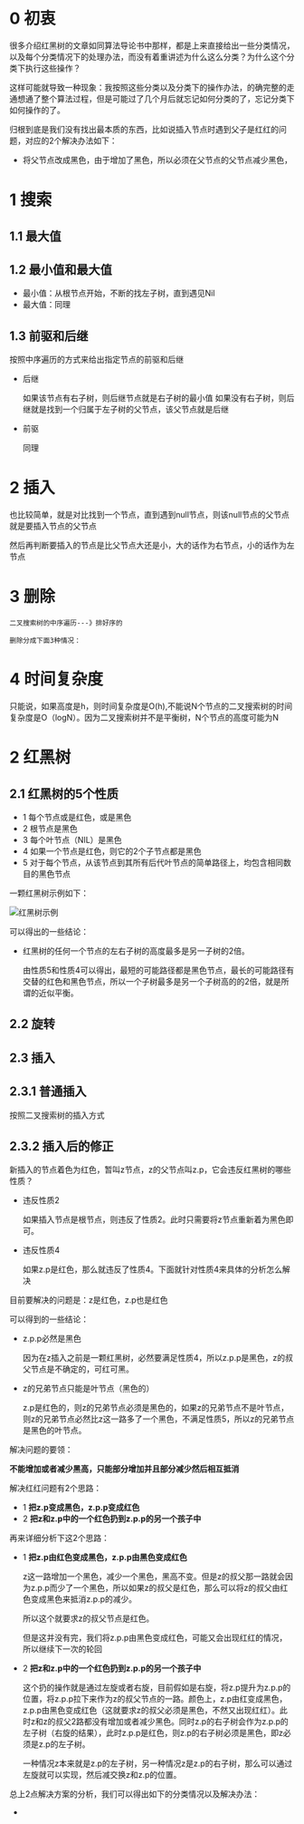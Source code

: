 # 0 初衷

很多介绍红黑树的文章如同算法导论书中那样，都是上来直接给出一些分类情况，以及每个分类情况下的处理办法，而没有着重讲述为什么这么分类？为什么这个分类下执行这些操作？

这样可能就导致一种现象：我按照这些分类以及分类下的操作办法，的确完整的走通想通了整个算法过程，但是可能过了几个月后就忘记如何分类的了，忘记分类下如何操作的了。

归根到底是我们没有找出最本质的东西，比如说插入节点时遇到父子是红红的问题，对应的2个解决办法如下：

-	将父节点改成黑色，由于增加了黑色，所以必须在父节点的父节点减少黑色，

# 1 搜索

## 1.1 最大值

## 1.2 最小值和最大值

-	最小值：从根节点开始，不断的找左子树，直到遇见Nil
-	最大值：同理

## 1.3 前驱和后继

按照中序遍历的方式来给出指定节点的前驱和后继

-	后继

	如果该节点有右子树，则后继节点就是右子树的最小值
	如果没有右子树，则后继就是找到一个归属于左子树的父节点，该父节点就是后继

-	前驱

	同理

# 2 插入

也比较简单，就是对比找到一个节点，直到遇到null节点，则该null节点的父节点就是要插入节点的父节点

然后再判断要插入的节点是比父节点大还是小，大的话作为右节点，小的话作为左节点

# 3 删除

	二叉搜索树的中序遍历---》排好序的

	删除分成下面3种情况：

# 4 时间复杂度

只能说，如果高度是h，则时间复杂度是O(h),不能说N个节点的二叉搜索树的时间复杂度是O（logN）。因为二叉搜索树并不是平衡树，N个节点的高度可能为N

# 2 红黑树

## 2.1 红黑树的5个性质

-	1 每个节点或是红色，或是黑色
-	2 根节点是黑色
-	3 每个叶节点（NIL）是黑色
-	4 如果一个节点是红色，则它的2个子节点都是黑色
-	5 对于每个节点，从该节点到其所有后代叶节点的简单路径上，均包含相同数目的黑色节点

一颗红黑树示例如下：

![红黑树示例](https://static.oschina.net/uploads/img/201611/25102813_7cFi.png "红黑树示例")

可以得出的一些结论：

-	红黑树的任何一个节点的左右子树的高度最多是另一子树的2倍。

	由性质5和性质4可以得出，最短的可能路径都是黑色节点，最长的可能路径有交替的红色和黑色节点，所以一个子树最多是另一个子树高的的2倍，就是所谓的近似平衡。

## 2.2 旋转

## 2.3 插入

## 2.3.1 普通插入

按照二叉搜索树的插入方式

## 2.3.2 插入后的修正

新插入的节点着色为红色，暂叫z节点，z的父节点叫z.p，它会违反红黑树的哪些性质？

-	违反性质2

	如果插入节点是根节点，则违反了性质2。此时只需要将z节点重新着为黑色即可。

-	违反性质4

	如果z.p是红色，那么就违反了性质4。下面就针对性质4来具体的分析怎么解决

目前要解决的问题是：z是红色，z.p也是红色

可以得到的一些结论：

-	z.p.p必然是黑色

	因为在z插入之前是一颗红黑树，必然要满足性质4，所以z.p.p是黑色，z的叔父节点是不确定的，可红可黑。

-	z的兄弟节点只能是叶节点（黑色的）

	z.p是红色的，则z的兄弟节点必须是黑色的，如果z的兄弟节点不是叶节点，则z的兄弟节点必然比z这一路多了一个黑色，不满足性质5，所以z的兄弟节点是黑色的叶节点。

解决问题的要领：

**不能增加或者减少黑高，只能部分增加并且部分减少然后相互抵消**

解决红红问题有2个思路：

-	1 **把z.p变成黑色，z.p.p变成红色**
-	2 **把z和z.p中的一个红色扔到z.p.p的另一个孩子中**

再来详细分析下这2个思路：

-	1 **把z.p由红色变成黑色，z.p.p由黑色变成红色**

	z这一路增加一个黑色，减少一个黑色，黑高不变。但是z的叔父那一路就会因为z.p.p而少了一个黑色，所以如果z的叔父是红色，那么可以将z的叔父由红色变成黑色来抵消z.p.p的减少。

	所以这个就要求z的叔父节点是红色。

	但是这并没有完，我们将z.p.p由黑色变成红色，可能又会出现红红的情况，所以继续下一次的轮回

-	2 **把z和z.p中的一个红色扔到z.p.p的另一个孩子中**

	这个扔的操作就是通过左旋或者右旋，目前假如是右旋，将z.p提升为z.p.p的位置，将z.p.p拉下来作为z的叔父节点的一路。颜色上，z.p由红变成黑色，z.p.p由黑色变成红色（这就要求z的叔父必须是黑色，不然又出现红红）。此时z和z的叔父2路都没有增加或者减少黑色。同时z.p的右子树会作为z.p.p的左子树（右旋的结果），此时z.p.p是红色，则z.p的右子树必须是黑色，即z必须是z.p的左子树。

	一种情况z本来就是z.p的左子树，另一种情况z是z.p的右子树，那么可以通过左旋就可以实现，然后减交换z和z.p的位置。


总上2点解决方案的分析，我们可以得出如下的分类情况以及解决办法：

-	


